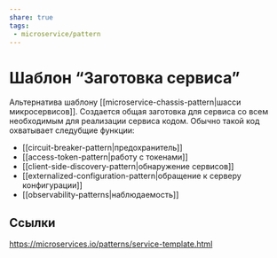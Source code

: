 ```yaml
---
share: true
tags:
 - microservice/pattern
---
```

# Шаблон “Заготовка сервиса”
Альтернатива шаблону [[microservice-chassis-pattern|шасси микросервисов]]. Создается общая заготовка для сервиса со всем необходимым для реализации сервиса кодом. Обычно такой код охватывает следубщие функции:
- [[circuit-breaker-pattern|предохранитель]]
- [[access-token-pattern|работу с токенами]]
- [[client-side-discovery-pattern|обнаружение сервисов]]
- [[externalized-configuration-pattern|обращение к серверу конфигурации]]
- [[observability-patterns|наблюдаемость]]

## Ссылки
https://microservices.io/patterns/service-template.html

